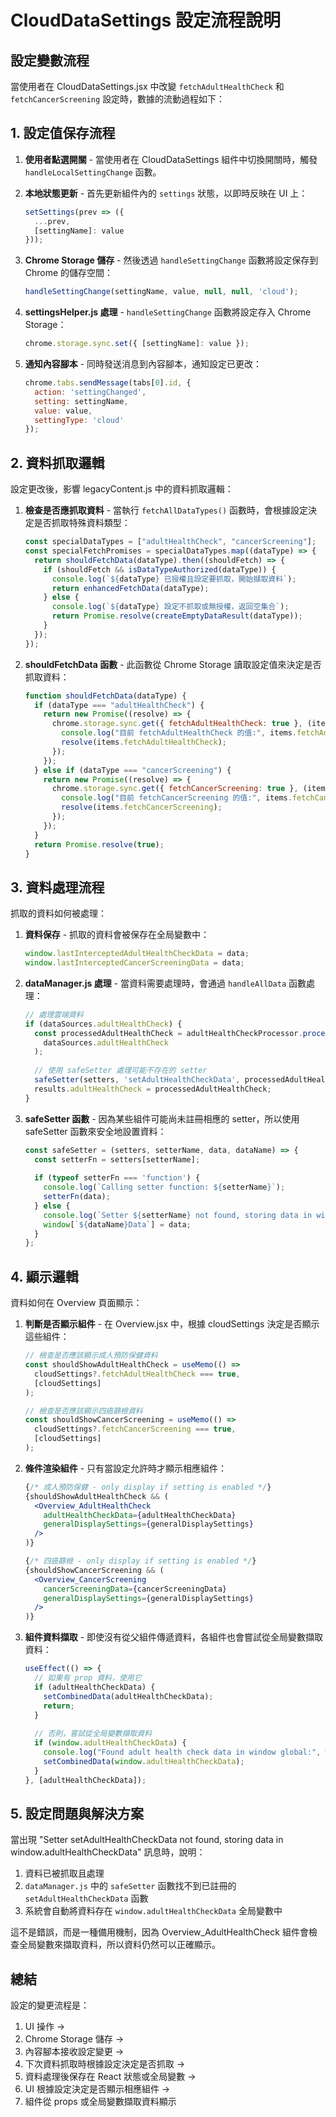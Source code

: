 # CloudDataSettings 設定流程說明

## 設定變數流程

當使用者在 CloudDataSettings.jsx 中改變 `fetchAdultHealthCheck` 和 `fetchCancerScreening` 設定時，數據的流動過程如下：

## 1. 設定值保存流程

1. **使用者點選開關** - 當使用者在 CloudDataSettings 組件中切換開關時，觸發 `handleLocalSettingChange` 函數。

2. **本地狀態更新** - 首先更新組件內的 `settings` 狀態，以即時反映在 UI 上：
   ```jsx
   setSettings(prev => ({
     ...prev,
     [settingName]: value
   }));
   ```

3. **Chrome Storage 儲存** - 然後透過 `handleSettingChange` 函數將設定保存到 Chrome 的儲存空間：
   ```jsx
   handleSettingChange(settingName, value, null, null, 'cloud');
   ```

4. **settingsHelper.js 處理** - `handleSettingChange` 函數將設定存入 Chrome Storage：
   ```jsx
   chrome.storage.sync.set({ [settingName]: value });
   ```

5. **通知內容腳本** - 同時發送消息到內容腳本，通知設定已更改：
   ```jsx
   chrome.tabs.sendMessage(tabs[0].id, {
     action: 'settingChanged',
     setting: settingName,
     value: value,
     settingType: 'cloud'
   });
   ```

## 2. 資料抓取邏輯

設定更改後，影響 legacyContent.js 中的資料抓取邏輯：

1. **檢查是否應抓取資料** - 當執行 `fetchAllDataTypes()` 函數時，會根據設定決定是否抓取特殊資料類型：
   ```jsx
   const specialDataTypes = ["adultHealthCheck", "cancerScreening"];
   const specialFetchPromises = specialDataTypes.map((dataType) => {
     return shouldFetchData(dataType).then((shouldFetch) => {
       if (shouldFetch && isDataTypeAuthorized(dataType)) {
         console.log(`${dataType} 已授權且設定要抓取，開始擷取資料`);
         return enhancedFetchData(dataType);
       } else {
         console.log(`${dataType} 設定不抓取或無授權，返回空集合`);
         return Promise.resolve(createEmptyDataResult(dataType));
       }
     });
   });
   ```

2. **shouldFetchData 函數** - 此函數從 Chrome Storage 讀取設定值來決定是否抓取資料：
   ```jsx
   function shouldFetchData(dataType) {
     if (dataType === "adultHealthCheck") {
       return new Promise((resolve) => {
         chrome.storage.sync.get({ fetchAdultHealthCheck: true }, (items) => {
           console.log("目前 fetchAdultHealthCheck 的值:", items.fetchAdultHealthCheck);
           resolve(items.fetchAdultHealthCheck);
         });
       });
     } else if (dataType === "cancerScreening") {
       return new Promise((resolve) => {
         chrome.storage.sync.get({ fetchCancerScreening: true }, (items) => {
           console.log("目前 fetchCancerScreening 的值:", items.fetchCancerScreening);
           resolve(items.fetchCancerScreening);
         });
       });
     }
     return Promise.resolve(true);
   }
   ```

## 3. 資料處理流程

抓取的資料如何被處理：

1. **資料保存** - 抓取的資料會被保存在全局變數中：
   ```jsx
   window.lastInterceptedAdultHealthCheckData = data;
   window.lastInterceptedCancerScreeningData = data;
   ```

2. **dataManager.js 處理** - 當資料需要處理時，會通過 `handleAllData` 函數處理：
   ```jsx
   // 處理雲端資料
   if (dataSources.adultHealthCheck) {
     const processedAdultHealthCheck = adultHealthCheckProcessor.processAdultHealthCheckData(
       dataSources.adultHealthCheck
     );
     
     // 使用 safeSetter 處理可能不存在的 setter
     safeSetter(setters, 'setAdultHealthCheckData', processedAdultHealthCheck, 'adultHealthCheck');
     results.adultHealthCheck = processedAdultHealthCheck;
   }
   ```

3. **safeSetter 函數** - 因為某些組件可能尚未註冊相應的 setter，所以使用 safeSetter 函數來安全地設置資料：
   ```jsx
   const safeSetter = (setters, setterName, data, dataName) => {
     const setterFn = setters[setterName];
     
     if (typeof setterFn === 'function') {
       console.log(`Calling setter function: ${setterName}`);
       setterFn(data);
     } else {
       console.log(`Setter ${setterName} not found, storing data in window.${dataName}Data`);
       window[`${dataName}Data`] = data;
     }
   };
   ```

## 4. 顯示邏輯

資料如何在 Overview 頁面顯示：

1. **判斷是否顯示組件** - 在 Overview.jsx 中，根據 cloudSettings 決定是否顯示這些組件：
   ```jsx
   // 檢查是否應該顯示成人預防保健資料
   const shouldShowAdultHealthCheck = useMemo(() => 
     cloudSettings?.fetchAdultHealthCheck === true, 
     [cloudSettings]
   );

   // 檢查是否應該顯示四癌篩檢資料
   const shouldShowCancerScreening = useMemo(() => 
     cloudSettings?.fetchCancerScreening === true, 
     [cloudSettings]
   );
   ```

2. **條件渲染組件** - 只有當設定允許時才顯示相應組件：
   ```jsx
   {/* 成人預防保健 - only display if setting is enabled */}
   {shouldShowAdultHealthCheck && (
     <Overview_AdultHealthCheck
       adultHealthCheckData={adultHealthCheckData}
       generalDisplaySettings={generalDisplaySettings}
     />
   )}

   {/* 四癌篩檢 - only display if setting is enabled */}
   {shouldShowCancerScreening && (
     <Overview_CancerScreening
       cancerScreeningData={cancerScreeningData}
       generalDisplaySettings={generalDisplaySettings}
     />
   )}
   ```

3. **組件資料擷取** - 即使沒有從父組件傳遞資料，各組件也會嘗試從全局變數擷取資料：
   ```jsx
   useEffect(() => {
     // 如果有 prop 資料，使用它
     if (adultHealthCheckData) {
       setCombinedData(adultHealthCheckData);
       return;
     }
     
     // 否則，嘗試從全局變數擷取資料
     if (window.adultHealthCheckData) {
       console.log("Found adult health check data in window global:", window.adultHealthCheckData);
       setCombinedData(window.adultHealthCheckData);
     }
   }, [adultHealthCheckData]);
   ```

## 5. 設定問題與解決方案

當出現 "Setter setAdultHealthCheckData not found, storing data in window.adultHealthCheckData" 訊息時，說明：

1. 資料已被抓取且處理
2. `dataManager.js` 中的 `safeSetter` 函數找不到已註冊的 `setAdultHealthCheckData` 函數
3. 系統會自動將資料存在 `window.adultHealthCheckData` 全局變數中

這不是錯誤，而是一種備用機制，因為 Overview_AdultHealthCheck 組件會檢查全局變數來擷取資料，所以資料仍然可以正確顯示。

## 總結

設定的變更流程是：
1. UI 操作 → 
2. Chrome Storage 儲存 → 
3. 內容腳本接收設定變更 → 
4. 下次資料抓取時根據設定決定是否抓取 → 
5. 資料處理後保存在 React 狀態或全局變數 → 
6. UI 根據設定決定是否顯示相應組件 → 
7. 組件從 props 或全局變數擷取資料顯示
